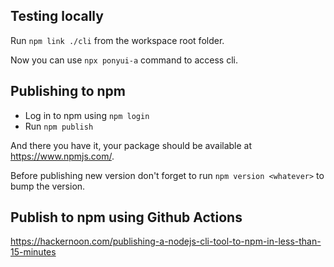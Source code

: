 ## Testing locally

Run `npm link ./cli` from the workspace root folder.

Now you can use `npx ponyui-a` command to access cli.

## Publishing to npm

- Log in to npm using `npm login`
- Run `npm publish`

And there you have it, your package should be available at https://www.npmjs.com/.

Before publishing new version don't forget to run `npm version <whatever>` to bump the version.

## Publish to npm using Github Actions

https://hackernoon.com/publishing-a-nodejs-cli-tool-to-npm-in-less-than-15-minutes
